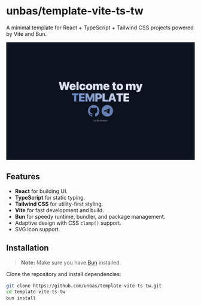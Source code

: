 # unbas/template-vite-ts-tw

A minimal template for React + TypeScript + Tailwind CSS projects powered by Vite and Bun.

![Описание картинки](./public/image.png)

## Features

- **React** for building UI.
- **TypeScript** for static typing.
- **Tailwind CSS** for utility-first styling.
- **Vite** for fast development and build.
- **Bun** for speedy runtime, bundler, and package management.
- Adaptive design with CSS `clamp()` support.
- SVG icon support.

## Installation

> **Note:** Make sure you have [Bun](https://bun.sh/) installed.

Clone the repository and install dependencies:

```bash
git clone https://github.com/unbas/template-vite-ts-tw.git
cd template-vite-ts-tw
bun install
```
